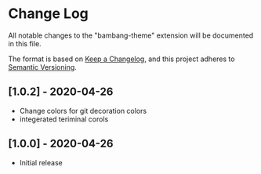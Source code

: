 # Change Log

All notable changes to the "bambang-theme" extension will be documented in this file.

The format is based on [Keep a Changelog](https://keepachangelog.com/en/1.0.0/),
and this project adheres to [Semantic Versioning](https://semver.org/spec/v2.0.0.html).

## [1.0.2] - 2020-04-26

- Change colors for git decoration colors
- integerated teriminal corols

## [1.0.0] - 2020-04-26

- Initial release
